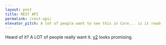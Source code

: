 ```yaml
---
layout: post
title: REST API
permalink: /rest-api/
elevator_pitch: A lot of people want to see this in Core... is it ready?
---
```


Heard of it? A LOT of people really want it. [v2](http://v2.wp-api.org/) looks promising.